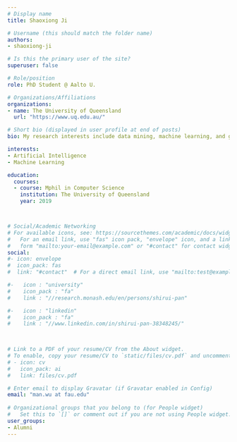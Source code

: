 ```yaml
---
# Display name
title: Shaoxiong Ji

# Username (this should match the folder name)
authors:
- shaoxiong-ji

# Is this the primary user of the site?
superuser: false

# Role/position
role: PhD Student @ Aalto U.

# Organizations/Affiliations
organizations:
- name: The University of Queensland
  url: "https://www.uq.edu.au/"

# Short bio (displayed in user profile at end of posts)
bio: My research interests include data mining, machine learning, and graph  analysis.

interests:
- Artificial Intelligence
- Machine Learning

education:
  courses:
  - course: Mphil in Computer Science
    institution: The University of Queensland
    year: 2019



# Social/Academic Networking
# For available icons, see: https://sourcethemes.com/academic/docs/widgets/#icons
#   For an email link, use "fas" icon pack, "envelope" icon, and a link in the
#   form "mailto:your-email@example.com" or "#contact" for contact widget.
social:
#- icon: envelope
#  icon_pack: fas
#  link: "#contact"  # For a direct email link, use "mailto:test@example.org".

#-   icon : "university"
#    icon_pack : "fa"
#    link : "//research.monash.edu/en/persons/shirui-pan"

#-   icon : "linkedin"
#    icon_pack : "fa"
#    link : "//www.linkedin.com/in/shirui-pan-38348245/"
    


# Link to a PDF of your resume/CV from the About widget.
# To enable, copy your resume/CV to `static/files/cv.pdf` and uncomment the lines below.  
# - icon: cv
#   icon_pack: ai
#   link: files/cv.pdf

# Enter email to display Gravatar (if Gravatar enabled in Config)
email: "man.wu at fau.edu"
  
# Organizational groups that you belong to (for People widget)
#   Set this to `[]` or comment out if you are not using People widget.  
user_groups:
- Alumni
---
```

